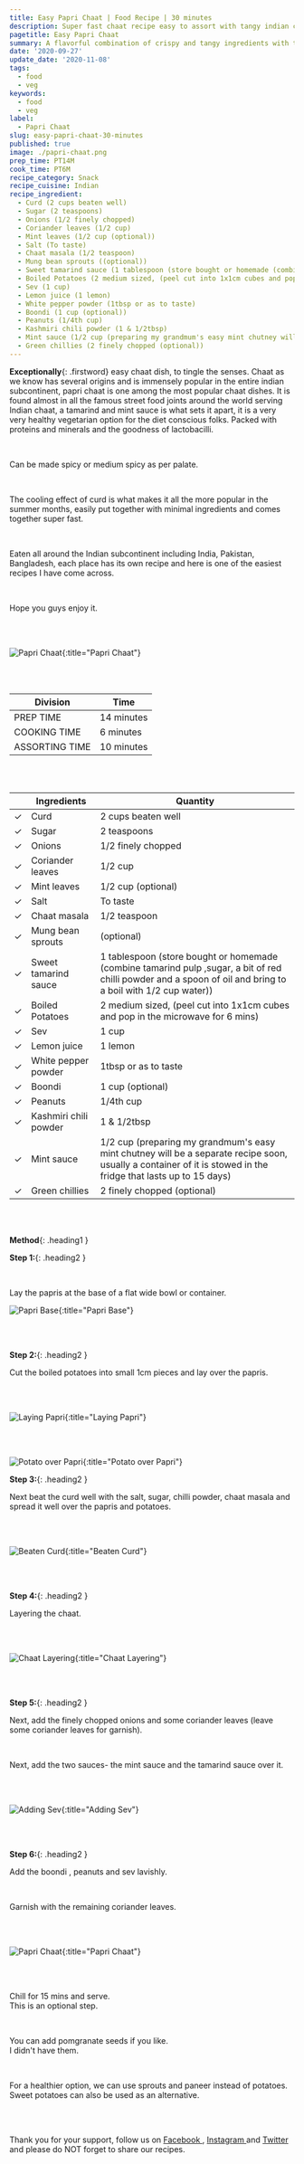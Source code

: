 ```yaml
---
title: Easy Papri Chaat | Food Recipe | 30 minutes
description: Super fast chaat recipe easy to assort with tangy indian chutney flavorful visually pleasing made with cost effective minimal ingredients easily available.
pagetitle: Easy Papri Chaat
summary: A flavorful combination of crispy and tangy ingredients with the added freshness and benefits of curd. Ideal recipe for an evening tea party or to entertain sudden guests.
date: '2020-09-27'
update_date: '2020-11-08'
tags:
  - food
  - veg
keywords:
  - food
  - veg
label:
  - Papri Chaat
slug: easy-papri-chaat-30-minutes
published: true
image: ./papri-chaat.png
prep_time: PT14M
cook_time: PT6M
recipe_category: Snack
recipe_cuisine: Indian
recipe_ingredient:
  - Curd (2 cups beaten well)
  - Sugar (2 teaspoons)
  - Onions (1/2 finely chopped)
  - Coriander leaves (1/2 cup)
  - Mint leaves (1/2 cup (optional))
  - Salt (To taste)
  - Chaat masala (1/2 teaspoon)
  - Mung bean sprouts ((optional))
  - Sweet tamarind sauce (1 tablespoon (store bought or homemade (combine tamarind pulp ,sugar, a bit of red chilli powder and a spoon of oil and bring to a boil with 1/2 cup water)))
  - Boiled Potatoes (2 medium sized, (peel cut into 1x1cm cubes and pop in the microwave for 6 mins))
  - Sev (1 cup)
  - Lemon juice (1 lemon)
  - White pepper powder (1tbsp or as to taste)
  - Boondi (1 cup (optional))
  - Peanuts (1/4th cup)
  - Kashmiri chili powder (1 & 1/2tbsp)
  - Mint sauce (1/2 cup (preparing my grandmum's easy mint chutney will be a separate recipe soon, usually a container of it is stowed in the fridge that lasts up to 15 days))
  - Green chillies (2 finely chopped (optional))
---
```


**Exceptionally**{: .firstword} easy chaat dish, to tingle the senses. Chaat as we know has several origins and is immensely popular in the entire indian subcontinent, papri chaat is one among the most popular chaat dishes. It is found almost in all the famous street food joints around the world serving Indian chaat, a tamarind and mint sauce is what sets it apart, it is a very very healthy vegetarian option for the diet conscious folks. Packed with proteins and minerals and the goodness of lactobacilli.

<br/>

Can be made spicy or medium spicy as per palate.

<br/>

The cooling effect of curd is what makes it all the more popular in the summer months, easily put together with minimal ingredients and comes together super fast.

<br/>

Eaten all around the Indian subcontinent including India, Pakistan, Bangladesh, each place has its own recipe and here is one of the easiest recipes I have come across.  

<br/>

Hope you guys enjoy it.

<br/>
<br/>

![Papri Chaat](./papri-chaat.png){:title="Papri Chaat"}

<br/>
<br/>

| Division       | Time       |
|----------------|------------|
| PREP TIME      | 14 minutes |
| COOKING TIME   | 6 minutes  |
| ASSORTING TIME | 10 minutes |

<br/>
<br/>

|                       | Ingredients             | Quantity                                                                                                                                                      |
|-----------------------|------------------------ |---------------------------------------------------------------------------------------------------------------------------------------------------------------|
| <span>&#10003;</span> | Curd                    | 2 cups beaten well                                                                                                                                            |
| <span>&#10003;</span> | Sugar                   | 2 teaspoons                                                                                                                                                   |
| <span>&#10003;</span> | Onions                  | 1/2 finely chopped                                                                                                                                            |
| <span>&#10003;</span> | Coriander leaves        | 1/2 cup                                                                                                                                                       |
| <span>&#10003;</span> | Mint leaves             | 1/2 cup (optional)                                                                                                                                            | 
| <span>&#10003;</span> | Salt                    | To taste                                                                                                                                                      |
| <span>&#10003;</span> | Chaat masala            | 1/2 teaspoon                                                                                                                                                  |
| <span>&#10003;</span> | Mung bean sprouts       | (optional)                                                                                                                                                    |
| <span>&#10003;</span> | Sweet tamarind sauce    | 1 tablespoon (store bought or homemade (combine tamarind pulp ,sugar, a bit of red chilli powder and a spoon of oil and bring to a boil with 1/2 cup water))  |
| <span>&#10003;</span> | Boiled Potatoes         | 2 medium sized, (peel cut into 1x1cm cubes and pop in the microwave for 6 mins)                                                                               |
| <span>&#10003;</span> | Sev                     | 1 cup                                                                                                                                                         |
| <span>&#10003;</span> | Lemon juice             | 1 lemon                                                                                                                                                       |
| <span>&#10003;</span> | White pepper powder     | 1tbsp or as to taste                                                                                                                                          |
| <span>&#10003;</span> | Boondi                  | 1 cup (optional)                                                                                                                                              |
| <span>&#10003;</span> | Peanuts                 | 1/4th cup                                                                                                                                                     |
| <span>&#10003;</span> | Kashmiri chili powder   | 1 & 1/2tbsp                                                                                                                                                   |
| <span>&#10003;</span> | Mint sauce              | 1/2 cup (preparing my grandmum's easy mint chutney will be a separate recipe soon, usually a container of it is stowed in the fridge that lasts up to 15 days)|
| <span>&#10003;</span> | Green chillies          | 2 finely chopped (optional)                                                                                                                                   |

<br/>
<br/>

**Method**{: .heading1 }

**Step 1:**{: .heading2 }

<br/>

Lay the papris at the base of a flat wide bowl or container.

![Papri Base](./papri-base.png){:title="Papri Base"}

<br/>
<br/>

**Step 2:**{: .heading2 }

Cut the boiled potatoes into small 1cm pieces and lay over the papris.

<br/>
<br/>

![Laying Papri](./laying-papri.png){:title="Laying Papri"}

<br/>
<br/>

![Potato over Papri](./potato-over-papri.png){:title="Potato over Papri"}

**Step 3:**{: .heading2 }

Next beat the curd well with the salt, sugar, chilli powder, chaat masala and spread it well over the papris and potatoes.

<br/>
<br/>

![Beaten Curd](./beaten-curd.png){:title="Beaten Curd"}

<br/>
<br/>

**Step 4:**{: .heading2 }

Layering the chaat. 

<br/>
<br/>

![Chaat Layering](./chaat-layering.png){:title="Chaat Layering"}

<br/>
<br/>


**Step 5:**{: .heading2 }

Next, add the finely chopped onions and some coriander leaves (leave some coriander leaves for garnish).

<br/>

Next, add the two sauces- the mint sauce and the tamarind sauce over it.

<br/>
<br/>

![Adding Sev](./adding-sev.png){:title="Adding Sev"}

<br/>
<br/>

**Step 6:**{: .heading2 }

Add the boondi , peanuts and sev lavishly.

<br/>

Garnish with the remaining coriander leaves.

<br/>
<br/>

![Papri Chaat](./final-papri-chaat.png){:title="Papri Chaat"}

<br/>
<br/>

Chill for 15 mins and serve.  
This is an optional step.

<br/>

You can add pomgranate seeds if you like.  
I didn't have them.

<br/>

For a healthier option, we can use sprouts and paneer instead of potatoes.  
Sweet potatoes can also be used as an alternative.

<br/>
<br/>

Thank you for your support, follow us on <a href="https://www.facebook.com/travelBiryani/" title="Travel Biryani Facebook" target="_blank" rel='external nofollow'> Facebook </a>, <a href="https://www.instagram.com/travelBiryani/" title="Travel Biryani Instagram" target="_blank" rel='external nofollow'> Instagram </a>
and <a href="https://twitter.com/travelBiryani" title="Travel Biryani Twitter" target="_blank" rel='external nofollow'> Twitter </a> and please do NOT forget to share our recipes.


